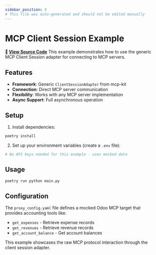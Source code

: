 ```yaml
---
sidebar_position: 3
# This file was auto-generated and should not be edited manually
---
```


# MCP Client Session Example

**📂 [View Source Code](https://github.com/mynimbus/mcp-kit-python/tree/688dcaafde32e55a72927cfcdd883ebeaea01985/examples/mcp_client_session)**
This example demonstrates how to use the generic MCP Client Session adapter for connecting to MCP servers.

## Features

- **Framework**: Generic `ClientSessionAdapter` from mcp-kit
- **Connection**: Direct MCP server communication
- **Flexibility**: Works with any MCP server implementation
- **Async Support**: Full asynchronous operation

## Setup

1. Install dependencies:
```bash
poetry install
```

2. Set up your environment variables (create a `.env` file):
```bash
# No API keys needed for this example - uses mocked data
```

## Usage

```bash
poetry run python main.py
```

## Configuration

The `proxy_config.yaml` file defines a mocked Odoo MCP target that provides accounting tools like:
- `get_expenses` - Retrieve expense records
- `get_revenues` - Retrieve revenue records  
- `get_account_balance` - Get account balances

This example showcases the raw MCP protocol interaction through the client session adapter.